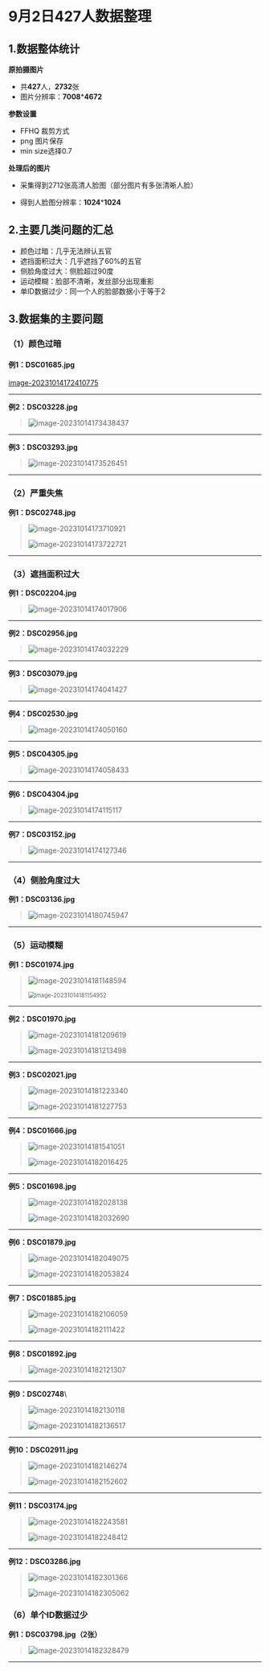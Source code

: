 # 9月2日427人数据整理

## 1.数据整体统计

**原拍摄图片**

+ 共**427**人，**2732**张
+ 图片分辨率：**7008*****4672**

**参数设置**

+ FFHQ 裁剪方式
+ png 图片保存
+ min size选择0.7

**处理后的图片**

+ 采集得到2712张高清人脸图（部分图片有多张清晰人脸）

+ 得到人脸图分辨率：**1024*****1024**

## 2.主要几类问题的汇总

+ 颜色过暗：几乎无法辨认五官
+ 遮挡面积过大：几乎遮挡了60%的五官
+ 侧脸角度过大：侧脸超过90度
+ 运动模糊：脸部不清晰，发丝部分出现重影
+ 单ID数据过少：同一个人的脸部数据小于等于2

## 3.数据集的主要问题

### （1）颜色过暗

#### **例1：DSC01685.jpg** 

[image-20231014172410775](./images/image-20231014172410775.png)

---



**例2：DSC03228.jpg**

> ![image-20231014173438437](./images/image-20231014173438437.png)

---



**例3：DSC03293.jpg**

> ![image-20231014173526451](./images/image-20231014173526451.png)

---



### **（2）严重失焦**

**例1：DSC02748.jpg**

> ![image-20231014173710921](./images/image-20231014173710921.png)
>
> ![image-20231014173722721](./images/image-20231014173722721.png)

----



### **（3）遮挡面积过大**   

  **例1：DSC02204.jpg**

> ![image-20231014174017906](./images/image-20231014174017906.png)

---



**例2：DSC02956.jpg**

> ![image-20231014174032229](./images/image-20231014174032229.png)

---



**例3：DSC03079.jpg**

> ![image-20231014174041427](./images/image-20231014174041427.png)

---



**例4：DSC02530.jpg**

> ![image-20231014174050160](./images/image-20231014174050160.png)

---



**例5：DSC04305.jpg**

> ![image-20231014174058433](./images/image-20231014174058433.png)

---



**例6：DSC04304.jpg**

> ![image-20231014174115117](./images/image-20231014174115117.png)

----



**例7：DSC03152.jpg**

> ![image-20231014174127346](./images/image-20231014174127346.png)

---



### **（4）侧脸角度过大**

**例1：DSC03136.jpg**

> ![image-20231014180745947](./images/image-20231014180745947.png)

---



### **（5）运动模糊**

**例1：DSC01974.jpg**

> ![image-20231014181148594](./images/image-20231014181148594.png)
>
> <img src="./images/image-20231014181154952.png" alt="image-20231014181154952" style="zoom: 80%;" />

---



 **例2：DSC01970.jpg**

> ![image-20231014181209619](./images/image-20231014181209619.png)
>
> ![image-20231014181213498](./images/image-20231014181213498.png)

---



  **例3：DSC02021.jpg**

> ![image-20231014181223340](./images/image-20231014181223340.png)
>
> ![image-20231014181227753](./images/image-20231014181227753.png)

---



**例4：DSC01666.jpg**

> ![image-20231014181541051](./images/image-20231014181541051.png)
>
> ![image-20231014182016425](./images/image-20231014182016425.png)

---



**例5：DSC01698.jpg**

> ![image-20231014182028138](./images/image-20231014182028138.png)
>
> ![image-20231014182032690](./images/image-20231014182032690.png)

---



**例6：DSC01879.jpg**

> ![image-20231014182049075](./images/image-20231014182049075.png)
>
> ![image-20231014182053824](./images/image-20231014182053824.png)

---



**例7：DSC01885.jpg**

> ![image-20231014182106059](./images/image-20231014182106059.png)
>
> ![image-20231014182111422](./images/image-20231014182111422.png)

---



**例8：DSC01892.jpg**

> ![image-20231014182121307](./images/image-20231014182121307.png)

---



**例9：DSC02748**\

> ![image-20231014182130118](./images/image-20231014182130118.png)
>
> ![image-20231014182136517](./images/image-20231014182136517.png)

---



**例10：DSC02911.jpg**

> ![image-20231014182146274](./images/image-20231014182146274.png)
>
> ![image-20231014182152602](./images/image-20231014182152602.png)

---



**例11：DSC03174.jpg**

> ![image-20231014182243581](./images/image-20231014182243581.png)
>
> ![image-20231014182248412](./images/image-20231014182248412.png)

---



**例12：DSC03286.jpg**

> ![image-20231014182301366](./images/image-20231014182301366.png)
>
> ![image-20231014182305062](./images/image-20231014182305062.png)

### **（6）单个ID数据过少**

**例1：DSC03798.jpg（2张）**

> ![image-20231014182328479](./images/image-20231014182328479.png)

---

